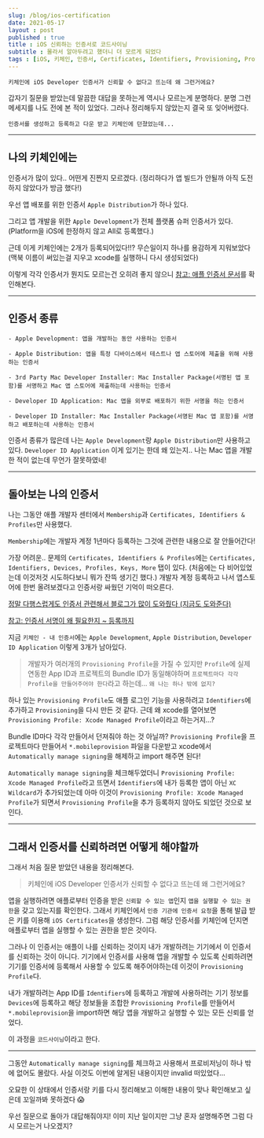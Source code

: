 ```yaml
---
slug: /blog/ios-certification
date: 2021-05-17
layout : post
published : true
title : iOS 신뢰하는 인증서로 코드사이닝
subtitle : 몰라서 알아두려고 했더니 더 모르게 되었다
tags : [iOS, 키체인, 인증서, Certificates, Identifiers, Provisioning, Profile]
--- 
```


`키체인에 iOS Developer 인증서가 신뢰할 수 없다고 뜨는데 왜 그런거에요?`

갑자기 질문을 받았는데 말끔한 대답을 못하는게 역시나 모르는게 분명하다.
분명 그런 메세지를 나도 전에 본 적이 있었다. 그러나 정리해두지 않았는지 결국 또 잊어버렸다.

`인증서를 생성하고 등록하고 다운 받고 키체인에 던졌었는데...`

------

## 나의 키체인에는
인증서가 많이 있다.. 어떤게 진짠지 모르겠다. (정리하다가 앱 빌드가 안될까 아직 도전하지 않았다가 방금 했다!)

우선 앱 배포를 위한 인증서 `Apple Distribution`가 하나 있다.

그리고 앱 개발을 위한 `Apple Development`가 전체 플랫폼 슈퍼 인증서가 있다. (Platform을 iOS에 한정하지 않고 All로 등록했다.)

근데 이게 키체인에는 2개가 등록되어있다!!? 무슨일이지 하나를 용감하게 지워보았다 (맥북 이름이 써있는걸 지우고 xcode를 실행하니 다시 생성되었다)

이렇게 각각 인증서가 뭔지도 모르는건 오히려 좋지 않으니 [참고: 애플 인증서 문서](https://help.apple.com/xcode/mac/current/#/dev97211aeac)를 확인해본다.

------

## 인증서 종류
```
- Apple Development: 앱을 개발하는 동안 사용하는 인증서

- Apple Distribution: 앱을 특정 디바이스에서 테스트나 앱 스토어에 제출을 위해 사용하는 인증서

- 3rd Party Mac Developer Installer: Mac Installer Package(서명된 앱 포함)를 서명하고 Mac 앱 스토어에 제출하는데 사용하는 인증서

- Developer ID Application: Mac 앱을 외부로 배포하기 위한 서명을 하는 인증서

- Developer ID Installer: Mac Installer Package(서명된 Mac 앱 포함)를 서명하고 배포하는데 사용하는 인증서
```
인증서 종류가 많은데 나는 `Apple Development`랑 `Apple Distribution`만 사용하고 있다.
`Developer ID Application` 이게 있기는 한데 왜 있는지.. 나는 Mac 앱을 개발한 적이 없는데 무언가 잘못하였네!

------

## 돌아보는 나의 인증서
나는 그동안 애플 개발자 센터에서 `Membership`과 `Certificates, Identifiers & Profiles`만 사용했다.

`Membership`에는 개발자 계정 1년마다 등록하는 그것에 관련한 내용으로 잘 안들어간다!

가장 어려운.. 문제의 `Certificates, Identifiers & Profiles`에는 `Certificates, Identifiers, Devices, Profiles, Keys, More` 탭이 있다.
(처음에는 다 비어있었는데 이것저것 시도하다보니 뭐가 잔뜩 생기긴 했다.)
개발자 계정 등록하고 나서 앱스토어에 한번 올려보겠다고 인증서랑 싸웠던 기억이 떠오른다.

[정말 다행스럽게도 인증서 관련해서 블로그가 많이 도와줬다 (지금도 도와준다)](https://dev-yakuza.posstree.com/ko/react-native/ios-certification/)

[참고: 인증서 서명이 왜 필요한지 ~ 등록까지](https://medium.com/jinshine-%EA%B8%B0%EC%88%A0-%EB%B8%94%EB%A1%9C%EA%B7%B8/%EC%BD%94%EB%93%9C%EC%82%AC%EC%9D%B4%EB%8B%9D-%EC%9D%B8%EC%A6%9D%EC%84%9C-%ED%94%84%EB%A1%9C%EB%B9%84%EC%A0%80%EB%8B%9D-%ED%94%84%EB%A1%9C%ED%8C%8C%EC%9D%BC%EC%9D%B4%EB%9E%80-2bd2c652d00f)

지금 `키체인 - 내 인증서`에는 `Apple Development`, `Apple Distribution`, `Developer ID Application` 이렇게 3개가 남아있다.

> 개발자가 여러개의 `Provisioning Profile`을 가질 수 있지만 `Profile`에 실제 연동한 App ID과 프로젝트의 Bundle ID가 동일해야하며 `프로젝트마다 각각 Profile을 만들어주어야 한다`라고 하는데... `왜 나는 하나 밖에 없지?`

하나 있는 `Provisioning Profile`도 애플 로그인 기능을 사용하려고 `Identifiers`에 추가하고 `Provisioning`을 다시 만든 것 같다. 근데 왜 xcode를 열어보면 `Provisioning Profile: Xcode Managed Profile`이라고 하는거지...?

Bundle ID마다 각각 만들어서 던져줘야 하는 것 아닐까?
`Provisioning Profile`을 프로젝트마다 만들어서 `*.mobileprovision` 파일을 다운받고 xcode에서 `Automatically manage signing`을 해제하고 import 해주면 된다!

`Automatically manage signing`을 체크해두었더니 `Provisioning Profile: Xcode Managed Profile`라고 뜨면서 `Identifiers`에 내가 등록한 앱이 아닌 `XC Wildcard`가 추가되었는데 아마 이것이 `Provisioning Profile: Xcode Managed Profile`가 되면서 `Provisioning Profile`을 추가 등록하지 않아도 되었던 것으로 보인다.

------

## 그래서 인증서를 신뢰하려면 어떻게 해야할까
그래서 처음 질문 받았던 내용을 정리해본다.
> 키체인에 iOS Developer 인증서가 신뢰할 수 없다고 뜨는데 왜 그런거에요?

앱을 실행하려면 애플로부터 인증을 받은 `신뢰할 수 있는 앱`인지 `앱을 실행할 수 있는 권한`을 갖고 있는지를 확인한다.
그래서 키체인에서 `인증 기관에 인증서 요청`을 통해 발급 받은 키를 이용해 `iOS Certificates`을 생성한다.
그럼 해당 인증서를 키체인에 던지면 애플로부터 앱을 실행할 수 있는 권한을 받은 것이다.

그러나 이 인증서는 애플이 나를 신뢰하는 것이지 내가 개발하려는 기기에서 이 인증서를 신뢰하는 것이 아니다.
기기에서 인증서를 사용해 앱을 개발할 수 있도록 신뢰하려면 기기를 인증서에 등록해서 사용할 수 있도록 해주어야하는데 이것이 `Provisioning Profile`다.

내가 개발하려는 App ID를 `Identifiers`에 등록하고 개발에 사용하려는 기기 정보를 `Devices`에 등록하고 해당 정보들을 조합한 `Provisioning Profile`를 만들어서 `*.mobileprovision`을 import하면 해당 앱을 개발하고 실행할 수 있는 모든 신뢰를 얻었다.

이 과정을 `코드사이닝`이라고 한다.

------

그동안 `Automatically manage signing`를 체크하고 사용해서 프로비저닝이 하나 밖에 없어도 몰랐다.
사실 이것도 이번에 알게된 내용이지만 invalid 떠있었다...

오묘한 이 상태에서 인증서랑 키를 다시 정리해보고 이해한 내용이 맞나 확인해보고 싶은데 꼬일까봐 못하겠다 😱

우선 질문으로 돌아가 대답해줘야지! 이미 지난 일이지만 그냥 혼자 설명해주면 그럼 다시 모르는거 나오겠지?
